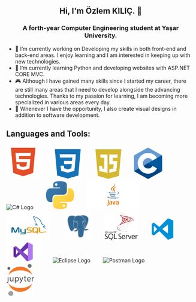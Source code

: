 
<h2 align="center">Hi, I'm Özlem KILIÇ. 👋</h2>
<h3 align="center"><strong>A forth-year Computer Engineering student at Yaşar University.</strong></h3>

- 🔭 I’m currently working on Developing my skills in both front-end and back-end areas. I enjoy learning and I am interested in keeping up with new technologies.
- 🌱 I’m currently learning Python and developing websites with ASP.NET CORE MVC.                    
- 🎮 Although I have gained many skills since I started my career, there are still many areas that I need to develop alongside the advancing technologies.
       Thanks to my passion for learning, I am becoming more specialized in various areas every day.                    
- 🎨 Whenever I have the opportunity, I also create visual designs in addition to software development.



## **Languages and Tools:**
<p align="">
 <img src="./img/html.png" alt="HTML Logo" width="90" style="margin-right: 30px;">
 <img src="./img/css.png" alt="CSS Logo" width="80" style="margin-right: 30px;">
 <img src="./img/js.png" alt="Js Logo" width="69" style="margin-right: 30px;">
 <img src="./img/c.svg" alt="C Logo" width="75" style="margin-right: 30px;">
 <img src="./img/c#.png" alt="C# Logo" width="75" style="margin-right: 30px;">
 <img src="./img/python.png" alt="Python Logo" width="75" style="margin-right: 30px;">
 <img src="./img/java.png" alt="Java Logo" width="140" style="margin-right: 30px;">
 <img src="./img/mysql.png" alt="Mysql Logo" width="120" style="margin-right: 30px;">
 <img src="./img/postgresql.png" alt="Postgresql Logo" width="75" style="margin-right: 30px;">
 <img src="./img/mssql.png" alt="Msssql Logo" width="90" style="margin-right: 30px;">
 <img src="./img/vscode.png" alt="Vscode Logo" width="60" style="margin-right: 30px;"> 
 <br>
 <img src="./img/vs.png" alt="Vs Logo" width="90" style="margin-right: 30px;">
 <img src="./img/eclipse.png" alt="Eclipse Logo" width="75" style="margin-right: 30px;">
 <img src="./img/postman.png" alt="Postman Logo" width="75" style="margin-right: 30px;">
 <img src="./img/jupyter.png" alt="Jupyter Logo" width="75" style="margin-right: 30px;">
 </p>






<!--
**OzlemKlc/OzlemKlc** is a ✨ _special_ ✨ repository because its `README.md` (this file) appears on your GitHub profile.

Here are some ideas to get you started:



- 👯 I’m looking to collaborate on ...
- 🤔 I’m looking for help with ...
- 💬 Ask me about ...
- 📫 How to reach me: ...
- 😄 Pronouns: ...
- ⚡ Fun fact: ...
- 
-->





